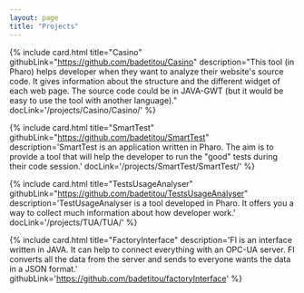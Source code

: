 ```yaml
---
layout: page
title: "Projects"
---
```


{% include card.html
    title="Casino"
    githubLink="https://github.com/badetitou/Casino"
    description="This tool (in Pharo) helps developer when they want to analyze their website's source code. It gives information about the structure and the different widget of each web page. The source code could be in JAVA-GWT (but it would be easy to use the tool with another language)." 
    docLink='/projects/Casino/Casino/'
%}

{% include card.html
    title="SmartTest"
    githubLink="https://github.com/badetitou/SmartTest"
    description='SmartTest is an application written in Pharo.
The aim is to provide a tool that will help the developer to run the "good" tests during their code session.' 
    docLink='/projects/SmartTest/SmartTest/'
%}

{% include card.html
    title="TestsUsageAnalyser"
    githubLink="https://github.com/badetitou/TestsUsageAnalyser"
    description='TestUsageAnalyser is a tool developed in Pharo.
It offers you a way to collect much information about how developer work.'
    docLink='/projects/TUA/TUA/'
%}

{% include card.html
    title="FactoryInterface"
    description='FI is an interface written in JAVA.
It can help to connect everything with an OPC-UA server.
FI converts all the data from the server and sends to everyone wants the data in a JSON format.'
    githubLink='https://github.com/badetitou/factoryInterface'
%}